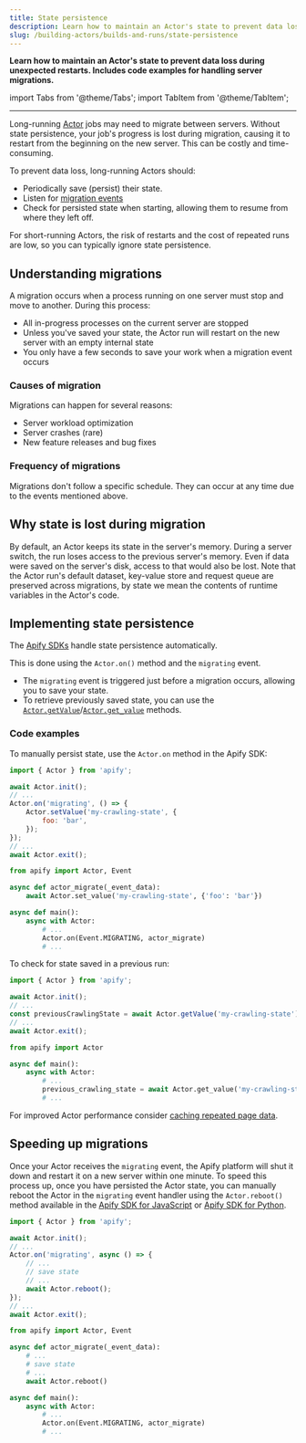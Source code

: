 ```yaml
---
title: State persistence
description: Learn how to maintain an Actor's state to prevent data loss during unexpected restarts. Includes code examples for handling server migrations.
slug: /building-actors/builds-and-runs/state-persistence
---
```


**Learn how to maintain an Actor's state to prevent data loss during unexpected restarts. Includes code examples for handling server migrations.**

import Tabs from '@theme/Tabs';
import TabItem from '@theme/TabItem';

---

Long-running [Actor](/platform) jobs may need to migrate between servers. Without state persistence, your job's progress is lost during migration, causing it to restart from the beginning on the new server. This can be costly and time-consuming.

To prevent data loss, long-running Actors should:

- Periodically save (persist) their state.
- Listen for [migration events](/sdk/js/api/apify/class/PlatformEventManager)
- Check for persisted state when starting, allowing them to resume from where they left off.

For short-running Actors, the risk of restarts and the cost of repeated runs are low, so you can typically ignore state persistence.

## Understanding migrations

A migration occurs when a process running on one server must stop and move to another. During this process:

- All in-progress processes on the current server are stopped
- Unless you've saved your state, the Actor run will restart on the new server with an empty internal state
- You only have a few seconds to save your work when a migration event occurs

### Causes of migration

Migrations can happen for several reasons:

- Server workload optimization
- Server crashes (rare)
- New feature releases and bug fixes

### Frequency of migrations

Migrations don't follow a specific schedule. They can occur at any time due to the events mentioned above.

## Why state is lost during migration

By default, an Actor keeps its state in the server's memory. During a server switch, the run loses access to the previous server's memory. Even if data were saved on the server's disk, access to that would also be lost. Note that the Actor run's default dataset, key-value store and request queue are preserved across migrations, by state we mean the contents of runtime variables in the Actor's code.

## Implementing state persistence

The [Apify SDKs](/sdk) handle state persistence automatically.

This is done using the `Actor.on()` method and the `migrating` event.

- The `migrating` event is triggered just before a migration occurs, allowing you to save your state.
- To retrieve previously saved state, you can use the [`Actor.getValue`](/sdk/js/reference/class/Actor#getValue)/[`Actor.get_value`](/sdk/python/reference/class/Actor#get_value) methods.

### Code examples

To manually persist state, use the `Actor.on` method in the Apify SDK:

<Tabs groupId="main">
<TabItem value="JavaScript" label="JavaScript">

```js
import { Actor } from 'apify';

await Actor.init();
// ...
Actor.on('migrating', () => {
    Actor.setValue('my-crawling-state', {
        foo: 'bar',
    });
});
// ...
await Actor.exit();
```

</TabItem>
<TabItem value="Python" label="Python">

```python
from apify import Actor, Event

async def actor_migrate(_event_data):
    await Actor.set_value('my-crawling-state', {'foo': 'bar'})

async def main():
    async with Actor:
        # ...
        Actor.on(Event.MIGRATING, actor_migrate)
        # ...
```

</TabItem>
</Tabs>

To check for state saved in a previous run:

<Tabs groupId="main">
<TabItem value="JavaScript" label="JavaScript">

```js
import { Actor } from 'apify';

await Actor.init();
// ...
const previousCrawlingState = await Actor.getValue('my-crawling-state') || {};
// ...
await Actor.exit();
```

</TabItem>
<TabItem value="Python" label="Python">

```python
from apify import Actor

async def main():
    async with Actor:
        # ...
        previous_crawling_state = await Actor.get_value('my-crawling-state')
        # ...
```

</TabItem>
</Tabs>

For improved Actor performance consider [caching repeated page data](/academy/expert-scraping-with-apify/saving-useful-stats).

## Speeding up migrations

Once your Actor receives the `migrating` event, the Apify platform will shut it down and restart it on a new server within one minute.
To speed this process up, once you have persisted the Actor state,
you can manually reboot the Actor in the `migrating` event handler using the `Actor.reboot()` method
available in the [Apify SDK for JavaScript](/sdk/js/reference/class/Actor#reboot) or [Apify SDK for Python](/sdk/python/reference/class/Actor#reboot).

<Tabs groupId="main">
<TabItem value="JavaScript" label="JavaScript">

```js
import { Actor } from 'apify';

await Actor.init();
// ...
Actor.on('migrating', async () => {
    // ...
    // save state
    // ...
    await Actor.reboot();
});
// ...
await Actor.exit();
```

</TabItem>
<TabItem value="Python" label="Python">

```python
from apify import Actor, Event

async def actor_migrate(_event_data):
    # ...
    # save state
    # ...
    await Actor.reboot()

async def main():
    async with Actor:
        # ...
        Actor.on(Event.MIGRATING, actor_migrate)
        # ...
```

</TabItem>
</Tabs>
